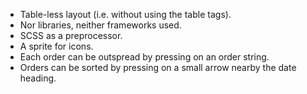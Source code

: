 - Table-less layout (i.e. without using the table tags).
- Nor libraries, neither frameworks used.
- SCSS as a preprocessor.
- A sprite for icons.
- Each order can be outspread by pressing on an order string.
- Orders can be sorted by pressing on a small arrow nearby the date heading.